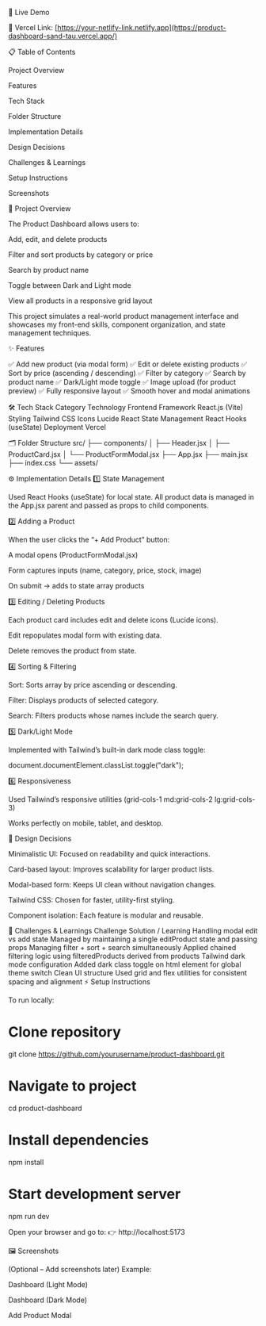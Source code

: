 🚀 Live Demo

🔗 Vercel Link: [https://your-netlify-link.netlify.app](https://product-dashboard-sand-tau.vercel.app/)


📋 Table of Contents

Project Overview

Features

Tech Stack

Folder Structure

Implementation Details

Design Decisions

Challenges & Learnings

Setup Instructions

Screenshots

🧩 Project Overview

The Product Dashboard allows users to:

Add, edit, and delete products

Filter and sort products by category or price

Search by product name

Toggle between Dark and Light mode

View all products in a responsive grid layout

This project simulates a real-world product management interface and showcases my front-end skills, component organization, and state management techniques.

✨ Features

✅ Add new product (via modal form)
✅ Edit or delete existing products
✅ Sort by price (ascending / descending)
✅ Filter by category
✅ Search by product name
✅ Dark/Light mode toggle
✅ Image upload (for product preview)
✅ Fully responsive layout
✅ Smooth hover and modal animations

🛠️ Tech Stack
Category	Technology
Frontend Framework	React.js (Vite)
Styling	Tailwind CSS
Icons	Lucide React
State Management	React Hooks (useState)
Deployment	Vercel

🗂️ Folder Structure
src/
 ├── components/
 │   ├── Header.jsx
 │   ├── ProductCard.jsx
 │   └── ProductFormModal.jsx
 ├── App.jsx
 ├── main.jsx
 ├── index.css
 └── assets/

⚙️ Implementation Details
1️⃣ State Management

Used React Hooks (useState) for local state.
All product data is managed in the App.jsx parent and passed as props to child components.

2️⃣ Adding a Product

When the user clicks the “+ Add Product” button:

A modal opens (ProductFormModal.jsx)

Form captures inputs (name, category, price, stock, image)

On submit → adds to state array products

3️⃣ Editing / Deleting Products

Each product card includes edit and delete icons (Lucide icons).

Edit repopulates modal form with existing data.

Delete removes the product from state.

4️⃣ Sorting & Filtering

Sort: Sorts array by price ascending or descending.

Filter: Displays products of selected category.

Search: Filters products whose names include the search query.

5️⃣ Dark/Light Mode

Implemented with Tailwind’s built-in dark mode class toggle:

document.documentElement.classList.toggle("dark");

6️⃣ Responsiveness

Used Tailwind’s responsive utilities (grid-cols-1 md:grid-cols-2 lg:grid-cols-3)

Works perfectly on mobile, tablet, and desktop.

🎨 Design Decisions

Minimalistic UI: Focused on readability and quick interactions.

Card-based layout: Improves scalability for larger product lists.

Modal-based form: Keeps UI clean without navigation changes.

Tailwind CSS: Chosen for faster, utility-first styling.

Component isolation: Each feature is modular and reusable.

🧠 Challenges & Learnings
Challenge	Solution / Learning
Handling modal edit vs add state	Managed by maintaining a single editProduct state and passing props
Managing filter + sort + search simultaneously	Applied chained filtering logic using filteredProducts derived from products
Tailwind dark mode configuration	Added dark class toggle on html element for global theme switch
Clean UI structure	Used grid and flex utilities for consistent spacing and alignment
⚡ Setup Instructions

To run locally:

# Clone repository
git clone https://github.com/yourusername/product-dashboard.git

# Navigate to project
cd product-dashboard

# Install dependencies
npm install

# Start development server
npm run dev


Open your browser and go to:
👉 http://localhost:5173

🖼️ Screenshots

(Optional – Add screenshots later)
Example:

Dashboard (Light Mode)

Dashboard (Dark Mode)

Add Product Modal
